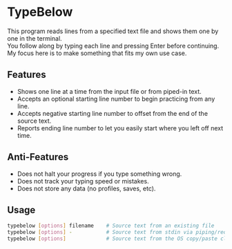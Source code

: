 # TypeBelow

This program reads lines from a specified text file and shows them one by one in the terminal.  
You follow along by typing each line and pressing Enter before continuing.
My focus here is to make something that fits my own use case.

## Features
- Shows one line at a time from the input file or from piped-in text.
- Accepts an optional starting line number to begin practicing from any line.
- Accepts negative starting line number to offset from the end of the source text.
- Reports ending line number to let you easily start where you left off next time.

## Anti-Features
- Does not halt your progress if you type something wrong.
- Does not track your typing speed or mistakes.
- Does not store any data (no profiles, saves, etc).

## Usage
```bash
typebelow [options] filename    # Source text from an existing file
typebelow [options] -           # Source text from stdin via piping/redirection
typebelow [options]             # Source text from the OS copy/paste clipboard
```
